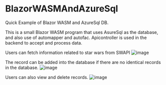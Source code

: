 # BlazorWASMAndAzureSql
Quick Example of Blazor WASM and AzureSql DB.

This is a small Blazor WASM program that uses AsureSql as the database, and also use of automapper and autofac.
Apicontroller is used in the backend to accept and process data.

Users can fetch information related to star wars from SWAPI
![image](https://user-images.githubusercontent.com/54047263/174667067-3310d0d4-9d97-4b75-a3db-a87746b35c43.png)

The record can be added into the database if there are no identical records in the database.
![image](https://user-images.githubusercontent.com/54047263/174667344-e6afdd91-3ebb-43ab-949a-2b6d01e8ad09.png)

Users can also view and delete records.
![image](https://user-images.githubusercontent.com/54047263/174667718-b83fdefa-5d69-441a-bfc9-87626103f938.png)


